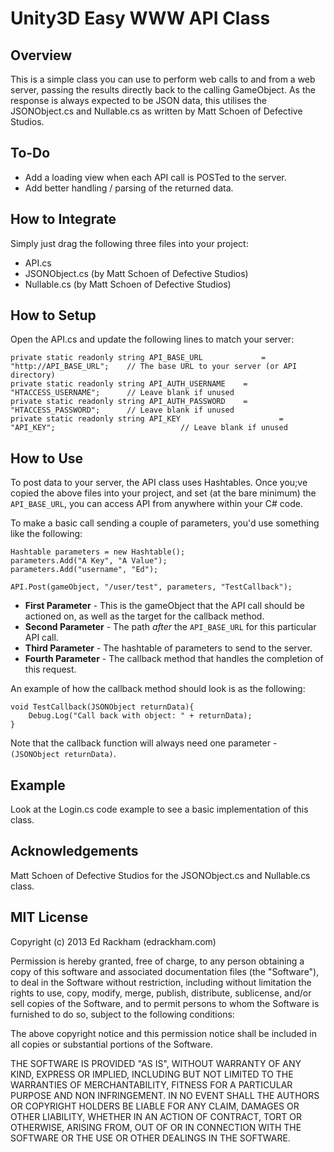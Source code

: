 Unity3D Easy WWW API Class
==========================

## Overview ##

This is a simple class you can use to perform web calls to and from a web server, passing the results directly back to the calling GameObject. As the response is always expected to be JSON data, this utilises the JSONObject.cs and Nullable.cs as written by Matt Schoen of Defective Studios.

## To-Do ##
- Add a loading view when each API call is POSTed to the server.
- Add better handling / parsing of the returned data.

## How to Integrate ##
Simply just drag the following three files into your project:

- API.cs
- JSONObject.cs (by Matt Schoen of Defective Studios)
- Nullable.cs (by Matt Schoen of Defective Studios)

## How to Setup ##

Open the API.cs and update the following lines to match your server:

```
private static readonly string API_BASE_URL 			= "http://API_BASE_URL";	// The base URL to your server (or API directory)
private static readonly string API_AUTH_USERNAME	= "HTACCESS_USERNAME"; 		// Leave blank if unused
private static readonly string API_AUTH_PASSWORD 	= "HTACCESS_PASSWORD"; 		// Leave blank if unused
private static readonly string API_KEY			 			= "API_KEY";							// Leave blank if unused
```

## How to Use ##

To post data to your server, the API class uses Hashtables. Once you;ve copied the above files into your project, and set (at the bare minimum) the `API_BASE_URL`, you can access API from anywhere within your C# code.

To make a basic call sending a couple of parameters, you'd use something like the following:

```
Hashtable parameters = new Hashtable();
parameters.Add("A Key", "A Value");
parameters.Add("username", "Ed");

API.Post(gameObject, "/user/test", parameters, "TestCallback");
```

- **First Parameter** - This is the gameObject that the API call should be actioned on, as well as the target for the callback method.
- **Second Parameter** - The path *after* the `API_BASE_URL` for this particular API call.
- **Third Parameter** - The hashtable of parameters to send to the server.
- **Fourth Parameter** - The callback method that handles the completion of this request.

An example of how the callback method should look is as the following:

```
void TestCallback(JSONObject returnData){
	Debug.Log("Call back with object: " + returnData);
}
```

Note that the callback function will always need one parameter - `(JSONObject returnData)`.

## Example ##

Look at the Login.cs code example to see a basic implementation of this class.

## Acknowledgements ##
Matt Schoen of Defective Studios for the JSONObject.cs and Nullable.cs class.

## MIT License ##
Copyright (c) 2013 Ed Rackham (edrackham.com)

Permission is hereby granted, free of charge, to any person obtaining a copy
of this software and associated documentation files (the "Software"), to deal
in the Software without restriction, including without limitation the rights
to use, copy, modify, merge, publish, distribute, sublicense, and/or sell
copies of the Software, and to permit persons to whom the Software is
furnished to do so, subject to the following conditions:

The above copyright notice and this permission notice shall be included in
all copies or substantial portions of the Software.

THE SOFTWARE IS PROVIDED "AS IS", WITHOUT WARRANTY OF ANY KIND, EXPRESS OR
IMPLIED, INCLUDING BUT NOT LIMITED TO THE WARRANTIES OF MERCHANTABILITY,
FITNESS FOR A PARTICULAR PURPOSE AND NON INFRINGEMENT. IN NO EVENT SHALL THE
AUTHORS OR COPYRIGHT HOLDERS BE LIABLE FOR ANY CLAIM, DAMAGES OR OTHER
LIABILITY, WHETHER IN AN ACTION OF CONTRACT, TORT OR OTHERWISE, ARISING FROM,
OUT OF OR IN CONNECTION WITH THE SOFTWARE OR THE USE OR OTHER DEALINGS IN
THE SOFTWARE.